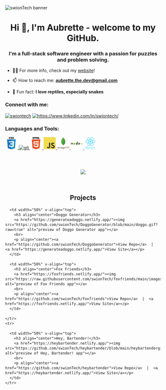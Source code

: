 <img src="https://github.com/swionTech/swionTech/blob/main/cooltones.png?raw=true" alt="swionTech banner">

<h1 align="center">Hi 👋, I'm Aubrette - welcome to my GitHub.</h1>
<h3 align="center">I'm a full-stack software engineer with a passion for puzzles and problem solving.</h3>


- 👨‍💻 For more info, check out my <a href="https://swiontech.com/">website</a>!

- 📫 How to reach me: **aubrette.the.dev@gmail.com**

- 🐍 Fun fact: **I love reptiles, especially snakes**




<h3 align="left">Connect with me:</h3>
<p align="left">
<a href="https://twitter.com/swiontech" target="blank"><img align="center" src="https://raw.githubusercontent.com/rahuldkjain/github-profile-readme-generator/master/src/images/icons/Social/twitter.svg" alt="swiontech" height="30" width="40" /></a>
<a href="https://linkedin.com/in/https://www.linkedin.com/in/swiontech/" target="blank"><img align="center" src="https://raw.githubusercontent.com/rahuldkjain/github-profile-readme-generator/master/src/images/icons/Social/linked-in-alt.svg" alt="https://www.linkedin.com/in/swiontech/" height="30" width="40" /></a>
</p>

  

<h3 align="left">Languages and Tools:</h3>
<p align="left"> <a href="https://www.w3schools.com/css/" target="_blank" rel="noreferrer"> <img src="https://raw.githubusercontent.com/devicons/devicon/master/icons/css3/css3-original-wordmark.svg" alt="css3" width="40" height="40"/> </a> <a href="https://git-scm.com/" target="_blank" rel="noreferrer"> <img src="https://www.vectorlogo.zone/logos/git-scm/git-scm-icon.svg" alt="git" width="40" height="40"/> </a> <a href="https://www.w3.org/html/" target="_blank" rel="noreferrer"> <img src="https://raw.githubusercontent.com/devicons/devicon/master/icons/html5/html5-original-wordmark.svg" alt="html5" width="40" height="40"/> </a> <a href="https://developer.mozilla.org/en-US/docs/Web/JavaScript" target="_blank" rel="noreferrer"> <img src="https://raw.githubusercontent.com/devicons/devicon/master/icons/javascript/javascript-original.svg" alt="javascript" width="40" height="40"/> </a> <a href="https://www.mongodb.com/" target="_blank" rel="noreferrer"> <img src="https://raw.githubusercontent.com/devicons/devicon/master/icons/mongodb/mongodb-original-wordmark.svg" alt="mongodb" width="40" height="40"/> </a> <a href="https://nodejs.org" target="_blank" rel="noreferrer"> <img src="https://raw.githubusercontent.com/devicons/devicon/master/icons/nodejs/nodejs-original-wordmark.svg" alt="nodejs" width="40" height="40"/> </a> <a href="https://reactjs.org/" target="_blank" rel="noreferrer"> <img src="https://raw.githubusercontent.com/devicons/devicon/master/icons/react/react-original-wordmark.svg" alt="react" width="40" height="40"/> </a> </p>
<br>
<br>

<!-- <p>&nbsp;<img align="center" src="https://github-readme-stats.vercel.app/api?username=swiontech&show_icons=true&locale=en" alt="swiontech" /></p> -->

<!-- <p><img align="center" src="https://github-readme-streak-stats.herokuapp.com/?user=swiontech&" alt="swiontech" /></p> -->
<p align="center"><a href="https://git.io/streak-stats"><img src="https://github-readme-streak-stats.herokuapp.com?user=swionTech&theme=github-dark&date_format=M%20j%5B%2C%20Y%5D"/></a></p>
<!-- [![GitHub Streak](http://github-readme-streak-stats.herokuapp.com?user=swionTech&theme=github-dark&date_format=M%20j%5B%2C%20Y%5D)](https://git.io/streak-stats) -->

<br>
<h2 align="center">Projects</h2>
<table>
  <tbody>
   <tr>

    
      <td width="50%" v-align="top">
        <h3 align="center">Doggo Generator</h3>
        <a href="https://generateadoggo.netlify.app/"><img src="https://github.com/swionTech/DoggoGenerator/blob/main/doggo.gif?raw=true" alt="preview of Doggo Generator app"></a>
        <br>
        <p align="center"><a href="https://github.com/swionTech/DoggoGenerator">View Repo</a>  |  <a href="https://generateadoggo.netlify.app/">View Site</a></p>
      </td> 

      <td width="50%" v-align="top">
        <h3 align="center">Fox Friends</h3>
        <a href="https://foxfriends.netlify.app/"><img src="https://raw.githubusercontent.com/swionTech/foxfriends/main/images/foxfriends.gif" alt="preview of Fox Friends app"></a>
        <br>
        <p align="center"><a href="https://github.com/swionTech/foxfriends">View Repo</a>  |  <a href="https://foxfriends.netlify.app/">View Site</a></p>
      </td>
     
    </tr>
    <tr>
    
      <td width="50%" v-align="top">
        <h3 align="center">Hey, Bartender!</h3>
        <a href="https://heybartender.netlify.app/"><img src="https://github.com/swionTech/heybartender/blob/main/heybartendergiffixed.gif" alt="preview of Hey, Bartender! app"></a>
        <br>
        <p align="center"><a href="https://github.com/swionTech/heybartender">View Repo</a>  |  <a href="https://heybartender.netlify.app/">View Site</a></p>
      </td>
    </tr>
  </tbody>
 </table>
  

        

